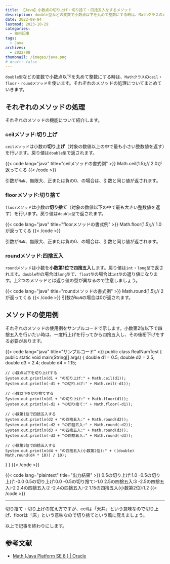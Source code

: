```yaml
---
title: 【Java】小数点の切り上げ・切り捨て・四捨五入をするメソッド
description: double型などの変数で小数点以下を丸めて整数にする時は、Mathクラスのceil・floor・roundメソッドを使います。それぞれのメソッドの処理についてまとめていきます。
date: 2022-08-04
lastmod: 2023-10-29
categories: 
  - 技術記事
tags: 
  - Java
archives: 
  - 2022/08
thumbnail: /images/java.png
# draft: false
---
```


`double型`などの変数で小数点以下を丸めて整数にする時は、`Mathクラス`の`ceil`・`floor`・`roundメソッド`を使います。それぞれのメソッドの処理についてまとめていきます。

## それぞれのメソッドの処理

それぞれのメソッドの機能について紹介します。

### ceilメソッド:切り上げ

`ceilメソッド`は小数の**切り上げ**（対象の数値以上の中で最も小さい整数値を返す）を行います。戻り値は`double型`で返されます。

{{< code lang="java" title="ceilメソッドの書式例" >}}
Math.ceil(1.5);// 2.0が返ってくる
{{< /code >}}

引数が`NaN`、無限大、正または負の0、の場合は、引数と同じ値が返されます。

### floorメソッド:切り捨て

`floorメソッド`は小数の**切り捨て**（対象の数値以下の中で最も大きい整数値を返す）を行います。戻り値は`double型`で返されます。

{{< code lang="java" title="floorメソッドの書式例" >}}
Math.floor(1.5);// 1.0が返ってくる
{{< /code >}}

引数が`NaN`、無限大、正または負の0、の場合は、引数と同じ値が返されます。

### roundメソッド:四捨五入

`roundメソッド`は小数を**小数第1位で四捨五入**します。戻り値は`int`・`long型`で返されます。`double型`の場合は`long型`で、`float型`の場合は`int型`の返り値になります。上2つのメソッドとは返り値の型が異なるので注意しましょう。

{{< code lang="java" title="roundメソッドの書式例" >}}
Math.round(1.5);// 2が返ってくる
{{< /code >}}
引数が`NaN`の場合は0が返されます。

## メソッドの使用例

それぞれのメソッドの使用例をサンプルコードで示します。小数第2位以下で四捨五入を行いたい時は、一度桁上げを行ってから四捨五入し、その後桁下げをする必要があります。

{{< code lang="java" title="サンプルコード" >}}
public class RealNumTest {
  public static void main(String[] args) {
    double d1 = 0.5;
    double d2 = 2.5;
    double d3 = 2.4;
    double d4 = 1.15;

    // 小数点以下を切り上げする
    System.out.println(d1 + "の切り上げ:" + Math.ceil(d1));
    System.out.println(-d1 + "の切り上げ:" + Math.ceil(-d1));

    // 小数以下を切り捨てする
    System.out.println(d1 + "の切り上げ:" + Math.floor(d1));
    System.out.println(-d1 + "の切り捨て:" + Math.floor(-d1));

    // 小数第1位で四捨五入する
    System.out.println(d2 + "の四捨五入:" + Math.round(d2));
    System.out.println(-d2 + "の四捨五入:" + Math.round(-d2));
    System.out.println(d3 + "の四捨五入:" + Math.round(d3));
    System.out.println(-d3 + "の四捨五入:" + Math.round(-d3));

    // 小数第2位で四捨五入する
    System.out.println(d4 + "の四捨五入(小数第2位):" + ((double) Math.round(d4 * 10)) / 10);
  }
}
{{< /code >}}

{{< code lang="plaintext" title="出力結果" >}}
0.5の切り上げ:1.0
-0.5の切り上げ:-0.0
0.5の切り上げ:0.0
-0.5の切り捨て:-1.0
2.5の四捨五入:3
-2.5の四捨五入:-2
2.4の四捨五入:2
-2.4の四捨五入:-2
1.15の四捨五入(小数第2位):1.2
{{< /code >}}
* * *

切り捨て・切り上げの覚え方ですが、ceilは「天井」という意味なので切り上げ、floorは「床」という意味なので切り捨てという風に覚えましょう。

以上で記事を終わりにします。

## 参考文献

* [Math (Java Platform SE 8 ) | Oracle](https://docs.oracle.com/javase/jp/8/docs/api/java/lang/Math.html)